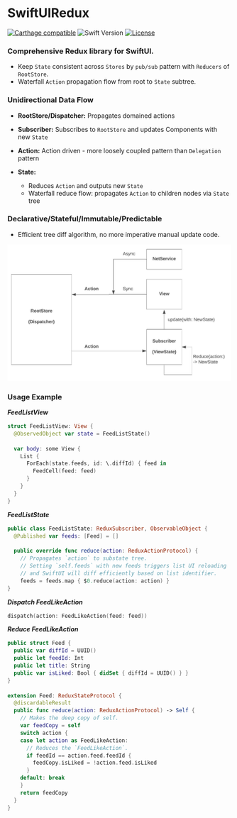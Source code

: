 # SwiftUIRedux

[![Carthage compatible](https://img.shields.io/badge/Carthage-compatible-4BC51D.svg?style=flat)](https://github.com/Carthage/Carthage)
![Swift Version](https://img.shields.io/badge/swift-5.0-orange.svg)
[![License](https://img.shields.io/cocoapods/l/ReactiveListViewKit.svg?style=flat)](http://cocoapods.org/pods/ReactiveListViewKit)

### Comprehensive Redux library for SwiftUI.

 * Keep `State` consistent across `Stores` by `pub/sub` pattern with `Reducers` of `RootStore`.
 * Waterfall `Action` propagation flow from root to `State` subtree.
  
### Unidirectional Data Flow
 * **RootStore/Dispatcher:** Propagates domained actions 

 * **Subscriber:** Subscribes to `RootStore` and updates Components with new `State`

 * **Action:** Action driven - more loosely coupled pattern than `Delegation` pattern
    
 * **State:**
   * Reduces `Action` and outputs new `State`
   * Waterfall reduce flow: propagates `Action` to children nodes via `State` tree
 
### Declarative/Stateful/Immutable/Predictable
  * Efficient tree diff algorithm, no more imperative manual update code. 

<img src="./Docs/Redux.jpeg" width="600">

### Usage Example

***FeedListView***

```swift
struct FeedListView: View {
  @ObservedObject var state = FeedListState()
  
  var body: some View {
    List {
      ForEach(state.feeds, id: \.diffId) { feed in
        FeedCell(feed: feed)
      }
    }
  }
}

```

***FeedListState***

```swift
public class FeedListState: ReduxSubscriber, ObservableObject {  
  @Published var feeds: [Feed] = []
  
  public override func reduce(action: ReduxActionProtocol) {
    // Propagates `action` to substate tree.
    // Setting `self.feeds` with new feeds triggers list UI reloading 
    // and SwiftUI will diff efficiently based on list identifier.
    feeds = feeds.map { $0.reduce(action: action) }
}
```

***Dispatch FeedLikeAction***

```swift
dispatch(action: FeedLikeAction(feed: feed))
```

***Reduce FeedLikeAction***

```swift
public struct Feed {
  public var diffId = UUID()
  public let feedId: Int
  public let title: String
  public var isLiked: Bool { didSet { diffId = UUID() } }     
}

extension Feed: ReduxStateProtocol {
  @discardableResult
  public func reduce(action: ReduxActionProtocol) -> Self {
    // Makes the deep copy of self.
    var feedCopy = self    
    switch action {
    case let action as FeedLikeAction:
      // Reduces the `FeedLikeAction`.
      if feedId == action.feed.feedId {
        feedCopy.isLiked = !action.feed.isLiked
      }
    default: break
    }
    return feedCopy
  }
}
```

